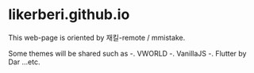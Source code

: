# likerberi.github.io
This web-page is oriented by 재킬-remote / mmistake.

Some themes will be shared such as
-. VWORLD
-. VanillaJS
-. Flutter by Dar
...etc.
